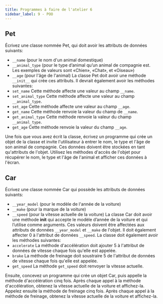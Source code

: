 ```yaml
---
title: Programmes à faire de l'atelier 6
sidebar_label: 9 - POO
---
```


## Pet

Écrivez une classe nommée Pet, qui doit avoir les attributs de données suivants:
* `__name` (pour le nom d'un animal domestique)
* `__animal_type` (pour le type d’animal qu’un animal de compagnie est. Les exemples de valeurs sont «Chien», «Chat»,
et «Oiseau»)
* `__age` (pour l'âge de l'animal)
La classe Pet doit avoir une méthode `__init__` qui crée ces attributs. Il devrait également avoir les méthodes suivantes:
* `set_name`
Cette méthode affecte une valeur au champ `__name`.
* `set_animal_type`
Cette méthode affecte une valeur au champ `__animal_type`.
* `set_age`
Cette méthode affecte une valeur au champ `__age`.
* `get_name`
Cette méthode renvoie la valeur du champ de `__name`.
* `get_animal_type`
Cette méthode renvoie la valeur du champ `__animal_type`.
* `get_age`
Cette méthode renvoie la valeur du champ `__age`.

Une fois que vous avez écrit la classe, écrivez un programme qui crée un objet de la classe et invite l'utilisateur à entrer le nom, le type et l'âge de son animal de compagnie. Ces données doivent être stockées en tant qu'attributs de l'objet. Utilisez les méthodes d'accès de l'objet pour récupérer le nom, le type et l'âge de l'animal et afficher ces données à l'écran.

## Car 

Écrivez une classe nommée Car qui possède les attributs de données suivants:
* `__year_model` (pour le modèle de l'année de la voiture)
* `__make` (pour la marque de la voiture)
* `__speed` (pour la vitesse actuelle de la voiture)
La classe Car doit avoir une méthode __init__ qui accepte le modèle d’année de la voiture et qui l’utilise comme arguments. Ces valeurs doivent être affectées aux attributs de données `__year_model` et `__make` de l'objet. Il doit également affecter 0 à l'attribut de données `__speed`.
La classe doit également avoir les méthodes suivantes:
* `accelerate`
La méthode d'accélération doit ajouter 5 à l'attribut de données de vitesse chaque fois qu'elle est appelée.
* `brake`
La méthode de freinage doit soustraire 5 de l'attribut de données de vitesse chaque fois qu'elle est appelée.
* `get_speed`
La méthode `get_speed` doit renvoyer la vitesse actuelle.


Ensuite, concevez un programme qui crée un objet Car, puis appelle la méthode d'accélération cinq fois. Après chaque appel à la méthode d'accélération, obtenez la vitesse actuelle de la voiture et affichez-la. Appelez ensuite la méthode de freinage cinq fois. Après chaque appel à la méthode de freinage, obtenez la vitesse actuelle de la voiture et affichez-la.
